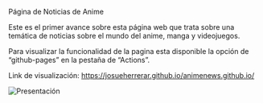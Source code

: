 Página de Noticias de Anime

Este es el primer avance sobre esta página web que trata sobre una temática de noticias sobre el mundo del anime, manga y videojuegos.

Para visualizar la funcionalidad de la pagina esta disponible la opción de “github-pages” en la pestaña de “Actions”.

Link de visualización: https://josueherrerar.github.io/animenews.github.io/

![Presentación](https://user-images.githubusercontent.com/92177163/184988831-be81a36b-f930-49e9-bcbe-77be54d8d440.jpg)

